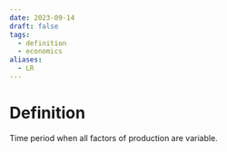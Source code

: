 ```yaml
---
date: 2023-09-14
draft: false
tags:
  - definition
  - economics
aliases:
  - LR
---
```

# Definition

Time period when all factors of production are variable.